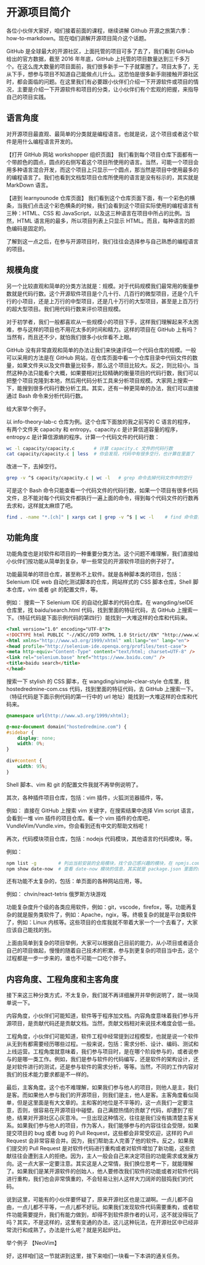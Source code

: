 # 开源项目简介

各位小伙伴大家好，咱们接着前面的课程，继续讲解 Github 开源之旅第六季：how-to-markdown。现在咱们讲解开源项目简介这个话题。

GitHub 是全球最大的开源社区，上面托管的项目可多了去了，我们看到 GitHub 给出的官方数据，截至 2016 年年底，GitHub 上托管的项目数量达到三千多万个。在这么庞大数量的项目面前，我们很多新手一下子就蒙圈了。项目太多了，无从下手，想参与项目不知道自己能做点儿什么。这恐怕是很多新手刚接触开源社区时，都会面临的问题。在这里我们有必要跟小伙伴们介绍一下开源软件或项目的情况，主要是介绍一下开源软件和项目的分类，让小伙伴们有个宏观的把握，来指导自己的项目实践。

## 语言角度

对开源项目最直观、最简单的分类就是编程语言。也就是说，这个项目或者这个软件是用什么编程语言开发的。

【打开 GitHub 网站 workshopper 组织页面】
我们看到每个项目仓库下面都有一个带颜色的圆点，圆点的右侧写着这个项目所使用的语言。当然，可能一个项目会用多种语言混合开发，而这个项目上只显示一个圆点，那当然是项目中使用最多的的编程语言了。我们也看到文档型项目仓库所使用的语言是没有标示的，其实就是 MarkDown 语言。

【进到 learnyounode 仓库页面】
我们看到这个仓库页面下面，有一个彩色的横条，当我们点击这个彩色横条的时候，我们会看到这个项目实际使用的编程语言有三种：HTML、CSS 和 JavaScript，以及这三种语言在项目中所占的比例。当然，HTML 语言用的最多，所以项目列表上只显示 HTML。而且，每种语言的颜色编码是固定的。

了解到这一点之后，在参与开源项目时，我们往往会选择参与自己熟悉的编程语言的项目。

## 规模角度

另一个比较直观和简单的分类方法就是：规模。对于代码规模我们最常用的衡量参数就是代码行数。这个开源软件项目是个几十行、几百行的微型项目，还是个几千行的小项目，还是上万行的中型项目，还是几十万行的大型项目，甚至是上百万行的超大型项目。我们用代码行数来评价项目规模。

对于初学者，我们一般都喜欢从一些规模小的项目下手，这样我们理解起来不太困难，参与这样的项目也不用花太多的时间和精力。这样的项目在 GitHub 上有吗？当然有，而且还不少，就怕我们很多小伙伴看不上眼。

GitHub 没有非常直观和简单的办法让我们来快速评估一个代码仓库的规模。一般可以采用的方法是在 GitHub 网站，在仓库页面中看一个仓库目录中代码文件的数量，如果文件夹以及文件数量比较多，那么这个项目比较大。反之，则比较小。当然这种办法只能看个大概，如果要相对比较精确的衡量项目的代码行数，我们可以把整个项目克隆到本地，然后用代码分析工具来分析项目规模。大家网上搜索一下，能搜到很多代码行数分析工具。其实，还有一种更简单的办法，我们可以直接通过 Bash 命令来分析代码行数。

给大家举个例子。

以 info-theory-lab-c 仓库为例。这个仓库下面放的我之前写的 C 语言的程序，有两个文件夹 capacity 和 entropy。capacity.c 是计算信道容量的程序，entropy.c 是计算信源熵的程序。计算一个代码文件的代码行数：

```bash
wc -l capacity/capacity.c       # 计算 capacity.c 文件的代码行数
cat capacity/capacity.c | less  # 你会发现，代码中有很多空行，也计算在里面了
```

改进一下，去掉空行。

```bash
grep -v ^$ capacity/capacity.c | wc -l   # grep 命令去掉代码文件中的空行
```

可是这个 Bash 命令只能查看一个代码文件的代码行数，如果一个项目有很多代码文件，总不能对每个代码文件都执行一遍上面的命令，得到每个代码文件的行数再去求和，这样就太麻烦了吧。

```bash
find . -name "*.[ch]" | xargs cat | grep -v ^$ | wc -l    # find 命令查找当前目录下面的所有 .c 和 .h 文件，然后计算代码行数
```

## 功能角度

功能角度也是对软件和项目的一种重要分类方法。这个问题不难理解，我们直接给小伙伴们按功能从简单到复杂，举一些常见的开源软件项目的例子好了。

功能最简单的项目仓库，甚至称不上软件。就是各种脚本类的项目，包括：Selenium IDE web 自动化测试脚本的仓库，网站样式的 CSS 脚本仓库，Shell 脚本仓库，vim 或者 git 的配置文件，等。

例如：
搜索一下 Selenium IDE 的自动化脚本的代码仓库。在 wangding/seIDE 仓库里，找 baidu/search.html 代码，找到里面的特征代码，去 GitHub 上搜索一下。（特征代码是下面示例代码的第四行）能找到一大堆这样的仓库和代码来。

```html
<?xml version="1.0" encoding="UTF-8"?>
<!DOCTYPE html PUBLIC "-//W3C//DTD XHTML 1.0 Strict//EN" "http://www.w3.org/TR/xhtml1/DTD/xhtml1-strict.dtd">
<html xmlns="http://www.w3.org/1999/xhtml" xml:lang="en" lang="en">
<head profile="http://selenium-ide.openqa.org/profiles/test-case">
<meta http-equiv="Content-Type" content="text/html; charset=UTF-8" />
<link rel="selenium.base" href="https://www.baidu.com/" />
<title>baidu search</title>
</head>
```

搜索一下 stylish 的 CSS 脚本，在 wangding/simple-clear-style 仓库里，找 hostedredmine-com.css 代码，找到里面的特征代码，去 GitHub 上搜索一下。（特征代码是下面示例代码的第一行中的 url 地址）能找到一大堆这样的仓库和代码来。

```css
@namespace url(http://www.w3.org/1999/xhtml);

@-moz-document domain("hostedredmine.com") {
#sidebar {
    display: none;
    width: 0%;
}
 
div#content {
    width: 95%;
}
```

Shell 脚本、vim 和 git 的配置文件我就不再举例说明了。

其次，各种插件项目仓库，包括：vim 插件，火狐浏览器插件，等。

例如：
直接在 GitHub 上搜索 vim 关键字，在搜索结果中选择 Vim script 语言，会看到一堆 vim 插件的项目仓库。看一个 vim 插件的仓库吧，VundleVim/Vundle.vim，你会看到还有中文的帮助文档呢！

再次，代码模块项目仓库，包括：nodejs 代码模块，其他语言的代码模块，等。

例如：
```bash
npm list -g        # 列出当前安装的全局模块，找个自己感兴趣的模块，在 npmjs.com 网站上搜索该模块
npm show date-now  # 查看 date-now 模块的信息，其实就是 package.json 里面的信息
```

还有功能不太复杂的，包括：单页面的各种网站应用，等。

例如：
chvin/react-tetris 俄罗斯方块游戏

功能复杂度升个级的各类应用软件，例如：git，vscode，firefox，等。功能再复杂的就是服务类软件了，例如：Apache，ngix，等。终极复杂的就是平台类软件了，例如：Linux 内核等。这些项目的仓库我就不带着大家一个一个去看了，大家应该自己能找的到。

上面由简单到复杂的项目举例，大家可以根据自己目前的能力，从小项目或者适合自己的项目做起，慢慢的随着自己技术的积累，参与到更复杂的项目当中去，这个过程都是一步一步来的，谁也不可能一口吃个胖子。

## 内容角度、工程角度和主客角度

接下来这三种分类方式，不太复杂，我们就不再详细展开并举例说明了，就一块简单说一下。

内容角度，小伙伴们可能知道，软件等于程序加文档。内容角度意味着我们参与开源项目，是贡献代码还是贡献文档。当然，贡献文档相对来说技术难度会低一些。

工程角度，小伙伴们可能知道，软件工程中经常提到过程模型，也就是说一个软件从无到有都需要经历哪些过程。一般来说，包括：需求分析、设计、编码、测试和上线运营。工程角度就意味着，我们参与项目时，是在哪个阶段参与的，或者说参与的是哪一类工作。例如，我们是参与软件的代码编写，还是软件的架构设计，还是对软件进行的测试，还是参与软件的需求分析，等等。当然，不同的工作内容对我们的技术能力要求都是不一样的。

最后，主客角度。这个也不难理解，如果我们参与他人的项目，则他人是主，我们是客。而如果他人参与我们的开源项目，则我们是主，他人是客。主客角度看似简单，但是这里面是有大文章的。主和客的地位是不平等的，这一点我们一定要注意，否则，很容易在开源项目中碰壁。自己满腔热情的贡献了代码，却遭到了拒绝，结果对开源社区心灰意冷。一旦出现这种情况，往往是我们没有搞清楚主客关系。如果我们参与他人的项目，作为客人，我们能够参与的内容往往会受限，如果提交项目的 bug 或者 bug 的 Pull Request，这些都会非常受欢迎，这样的 Pull Request 会非常容易合并。因为，我们帮助主人完善了他的软件。反之，如果我们提交的 Pull Request 是对软件代码进行重构或者对软件增加了新功能，这些贡献往往会遭到主人的拒绝。因为，主人一般会自己来决定项目的功能需求或发展方向。这一点大家一定要注意。其实这是人之常情，我们换位思考一下，就能理解了。如果我们是某开源软件的创始人，他人要修改我们软件的功能或者对软件代码进行重构，我们也会非常慎重的，不会轻易让别人这样大刀阔斧的鼓捣我们的代码。

说到这里，可能有的小伙伴要怀疑了，原来开源社区也是江湖啊。一点儿都不自由，一点儿都不平等，一点儿都不好玩。如果我们发现软件代码需要重构，或者软件功能需要提升，我们有能力做到，却得不到软件原作者的认可，这不就没得玩了吗？其实，不是这样的，这里有变通的办法，这儿这种玩法，在开源社区中已经非常流行和成熟了。办法是什么呢？就是另起炉灶。

举个例子
【NeoVim】

好，这样咱们这一节就讲到这里，接下来咱们一块看一下本讲的通关任务。
